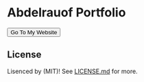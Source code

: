 # Abdelrauof Portfolio

<button type="button" ><link href="https://abdelrauof97.github.io/Resume/">Go To My Website</link></button>

## License

Lisenced by (MIT)! See [LICENSE.md](LICENSE.md) for more.
